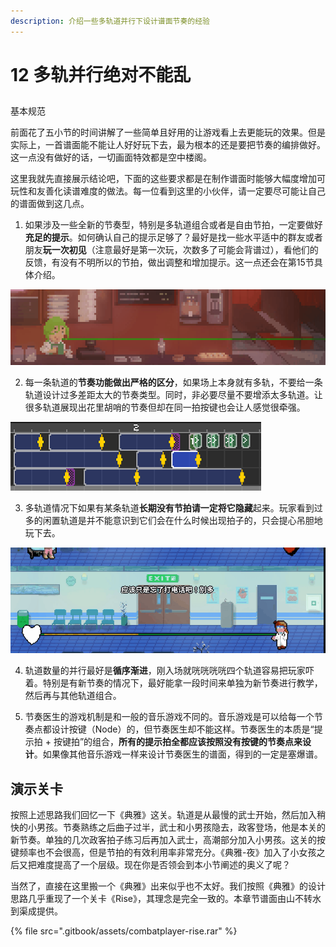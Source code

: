 ```yaml
---
description: 介绍一些多轨道并行下设计谱面节奏的经验
---
```


# 12 多轨并行绝对不能乱

## 
基本规范 <a id="1"></a>

前面花了五小节的时间讲解了一些简单且好用的让游戏看上去更能玩的效果。但是实际上，一首谱面能不能让人好好玩下去，最为根本的还是要把节奏的编排做好。这一点没有做好的话，一切画面特效都是空中楼阁。

这里我就先直接展示结论吧，下面的这些要求都是在制作谱面时能够大幅度增加可玩性和友善化读谱难度的做法。每一位看到这里的小伙伴，请一定要尽可能让自己的谱面做到这几点。

1. 如果涉及一些全新的节奏型，特别是多轨道组合或者是自由节拍，一定要做好**充足的提示**。如何确认自己的提示足够了？最好是找一些水平适中的群友或者朋友**玩一次初见**（注意最好是第一次玩，次数多了可能会背谱过），看他们的反馈，有没有不明所以的节拍，做出调整和增加提示。这一点还会在第15节具体介绍。

![](.gitbook/assets/12-01.gif)

2. 每一条轨道的**节奏功能做出严格的区分**，如果场上本身就有多轨，不要给一条轨道设计过多差距太大的节奏类型。同时，非必要尽量不要增添太多轨道。让很多轨道展现出花里胡哨的节奏但却在同一拍按键也会让人感觉很牵强。

![&#x8FD9;&#x6837;&#x4F1A;&#x8BA9;&#x4EBA;&#x975E;&#x5E38;&#x8FF7;&#x60D1;](.gitbook/assets/12-02.png)

3. 多轨道情况下如果有某条轨道**长期没有节拍请一定将它隐藏**起来。玩家看到过多的闲置轨道是并不能意识到它们会在什么时候出现拍子的，只会提心吊胆地玩下去。

![&#x533B;&#x751F;&#x548C;&#x653F;&#x5BA2;&#x7A7F;&#x63D2;&#x51FA;&#x73B0;&#xFF0C;&#x800C;&#x4E0D;&#x662F;&#x5168;&#x90FD;&#x5806;&#x5728;&#x5C4F;&#x5E55;&#x4E0A;](.gitbook/assets/12-03.gif)

4. 轨道数量的并行最好是**循序渐进**，刚入场就咣咣咣咣四个轨道容易把玩家吓着。特别是有新节奏的情况下，最好能拿一段时间来单独为新节奏进行教学，然后再与其他轨道组合。 

5. 节奏医生的游戏机制是和一般的音乐游戏不同的。音乐游戏是可以给每一个节奏点都设计按键（Node）的，但节奏医生却不能这样。节奏医生的本质是“提示拍 + 按键拍”的组合，**所有的提示拍全都应该按照没有按键的节奏点来设计**。如果像其他音乐游戏一样来设计节奏医生的谱面，得到的一定是塞爆谱。

## 演示关卡 <a id="2"></a>

按照上述思路我们回忆一下《典雅》这关。轨道是从最慢的武士开始，然后加入稍快的小男孩。节奏熟练之后曲子过半，武士和小男孩隐去，政客登场，他是本关的新节奏。单独的几次政客拍子练习后再加入武士，高潮部分加入小男孩。这关的按键频率也不会很高，但是节拍的有效利用率非常充分。《典雅-夜》加入了小女孩之后又把难度提高了一个层级。现在你是否领会到本小节阐述的奥义了呢？

当然了，直接在这里搬一个《典雅》出来似乎也不太好。我们按照《典雅》的设计思路几乎重现了一个关卡《Rise》，其理念是完全一致的。本章节谱面由山不转水到渠成提供。

{% file src=".gitbook/assets/combatplayer-rise.rar" %}

